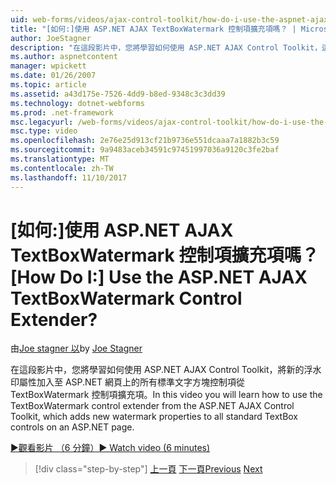 ```yaml
---
uid: web-forms/videos/ajax-control-toolkit/how-do-i-use-the-aspnet-ajax-textboxwatermark-control-extender
title: "[如何:]使用 ASP.NET AJAX TextBoxWatermark 控制項擴充項嗎？ | Microsoft Docs"
author: JoeStagner
description: "在這段影片中，您將學習如何使用 ASP.NET AJAX Control Toolkit，這會將新的浮水印屬性，以從 TextBoxWatermark 控制項擴充項..."
ms.author: aspnetcontent
manager: wpickett
ms.date: 01/26/2007
ms.topic: article
ms.assetid: a43d175e-7526-4dd9-b8ed-9348c3c3dd39
ms.technology: dotnet-webforms
ms.prod: .net-framework
msc.legacyurl: /web-forms/videos/ajax-control-toolkit/how-do-i-use-the-aspnet-ajax-textboxwatermark-control-extender
msc.type: video
ms.openlocfilehash: 2e76e25d913cf21b9736e551dcaaa7a1882b3c59
ms.sourcegitcommit: 9a9483aceb34591c97451997036a9120c3fe2baf
ms.translationtype: MT
ms.contentlocale: zh-TW
ms.lasthandoff: 11/10/2017
---
```

<a name="how-do-i-use-the-aspnet-ajax-textboxwatermark-control-extender"></a><span data-ttu-id="139bf-104">[如何:]使用 ASP.NET AJAX TextBoxWatermark 控制項擴充項嗎？</span><span class="sxs-lookup"><span data-stu-id="139bf-104">[How Do I:] Use the ASP.NET AJAX TextBoxWatermark Control Extender?</span></span>
====================
<span data-ttu-id="139bf-105">由[Joe stagner 以](https://github.com/JoeStagner)</span><span class="sxs-lookup"><span data-stu-id="139bf-105">by [Joe Stagner](https://github.com/JoeStagner)</span></span>

<span data-ttu-id="139bf-106">在這段影片中，您將學習如何使用 ASP.NET AJAX Control Toolkit，將新的浮水印屬性加入至 ASP.NET 網頁上的所有標準文字方塊控制項從 TextBoxWatermark 控制項擴充項。</span><span class="sxs-lookup"><span data-stu-id="139bf-106">In this video you will learn how to use the TextBoxWatermark control extender from the ASP.NET AJAX Control Toolkit, which adds new watermark properties to all standard TextBox controls on an ASP.NET page.</span></span>

[<span data-ttu-id="139bf-107">&#9654;觀看影片 （6 分鐘）</span><span class="sxs-lookup"><span data-stu-id="139bf-107">&#9654; Watch video (6 minutes)</span></span>](https://channel9.msdn.com/Blogs/ASP-NET-Site-Videos/how-do-i-use-the-aspnet-ajax-textboxwatermark-control-extender)

>[!div class="step-by-step"]
<span data-ttu-id="139bf-108">[上一頁](how-do-i-use-the-aspnet-ajax-cascadingdropdown-control-extender.md)
[下一頁](how-do-i-use-the-aspnet-ajax-popup-control-extender.md)</span><span class="sxs-lookup"><span data-stu-id="139bf-108">[Previous](how-do-i-use-the-aspnet-ajax-cascadingdropdown-control-extender.md)
[Next](how-do-i-use-the-aspnet-ajax-popup-control-extender.md)</span></span>
